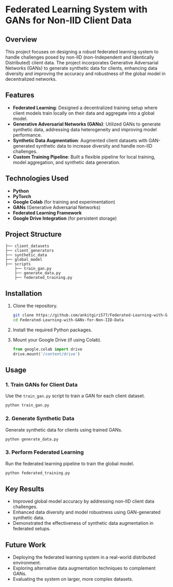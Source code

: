 # Federated Learning System with GANs for Non-IID Client Data

## Overview
This project focuses on designing a robust federated learning system to handle challenges posed by non-IID (non-Independent and Identically Distributed) client data. The project incorporates Generative Adversarial Networks (GANs) to generate synthetic data for clients, enhancing data diversity and improving the accuracy and robustness of the global model in decentralized networks.

## Features
- **Federated Learning**: Designed a decentralized training setup where client models train locally on their data and aggregate into a global model.
- **Generative Adversarial Networks (GANs)**: Utilized GANs to generate synthetic data, addressing data heterogeneity and improving model performance.
- **Synthetic Data Augmentation**: Augmented client datasets with GAN-generated synthetic data to increase diversity and handle non-IID challenges.
- **Custom Training Pipeline**: Built a flexible pipeline for local training, model aggregation, and synthetic data generation.

## Technologies Used
- **Python**
- **PyTorch**
- **Google Colab** (for training and experimentation)
- **GANs** (Generative Adversarial Networks)
- **Federated Learning Framework**
- **Google Drive Integration** (for persistent storage)

## Project Structure
```
├── client_datasets
├── client_generators
├── synthetic_data
├── global_model
├── scripts
    ├── train_gan.py
    ├── generate_data.py
    ├── federated_training.py
```

## Installation
1. Clone the repository.
   ```bash
   git clone https://github.com/ankitgiri577/Federated-Learning-with-GANs-for-Non-IID-Data.git
   cd Federated-Learning-with-GANs-for-Non-IID-Data
   ```
2. Install the required Python packages.
  
3. Mount your Google Drive (if using Colab).
   ```python
   from google.colab import drive
   drive.mount('/content/drive')
   ```

## Usage
### 1. Train GANs for Client Data
Use the `train_gan.py` script to train a GAN for each client dataset.
```bash
python train_gan.py
```

### 2. Generate Synthetic Data
Generate synthetic data for clients using trained GANs.
```bash
python generate_data.py
```

### 3. Perform Federated Learning
Run the federated learning pipeline to train the global model.
```bash
python federated_training.py
```

## Key Results
- Improved global model accuracy by addressing non-IID client data challenges.
- Enhanced data diversity and model robustness using GAN-generated synthetic data.
- Demonstrated the effectiveness of synthetic data augmentation in federated setups.


## Future Work
- Deploying the federated learning system in a real-world distributed environment.
- Exploring alternative data augmentation techniques to complement GANs.
- Evaluating the system on larger, more complex datasets.

